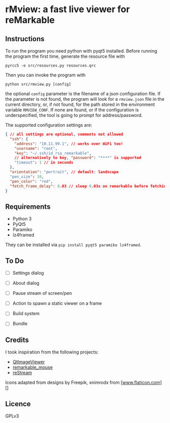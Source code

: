 # rMview: a fast live viewer for reMarkable

## Instructions

To run the program you need python with pyqt5 installed.
Before running the program the first time, generate the resource file with

    pyrcc5 -o src/resources.py resources.qrc 

Then you can invoke the program with

    python src/rmview.py [config]

the optional `config` parameter is the filename of a json configuration file.
If the parameter is not found, the program will look for a `rmview.json` file in the current directory, or, if not found, for the path stored in the environment variable `RMVIEW_CONF`.
If none are found, or if the configuration is underspecified, the tool is going to prompt for address/password.

The supported configuration settings are:

```json
{ // all settings are optional, comments not allowed
  "ssh": {
    "address": "10.11.99.1", // works over WiFi too!
    "username": "root",
    "key": "~/.ssh/id_rsa_remarkable",
    // alternatively to key, "password": "****" is supported
    "timeout": 1 // in seconds
  },
  "orientation": "portrait", // default: landscape
  "pen_size": 10,
  "pen_color": "red",
  "fetch_frame_delay": 0.03 // sleep 0.03s on remarkable before fetching new frame (default is no delay)
}
```

## Requirements

- Python 3
- PyQt5
- Paramiko
- lz4framed

They can be installed via `pip install pyqt5 paramiko lz4framed`.

## To Do

 - [ ] Settings dialog
 - [ ] About dialog
 - [ ] Pause stream of screen/pen
 - [ ] Action to spawn a static viewer on a frame
 - [ ] Build system
 - [ ] Bundle


## Credits

I took inspiration from the following projects:

- [QtImageViewer](https://github.com/marcel-goldschen-ohm/PyQtImageViewer/)
- [remarkable_mouse](https://github.com/Evidlo/remarkable_mouse/)
- [reStream](https://github.com/rien/reStream)

Icons adapted from designs by Freepik, xnimrodx from [www.flaticon.com][]

## Licence

GPLv3
